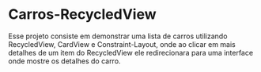 # Carros-RecycledView
Esse projeto consiste em demonstrar uma lista de carros utilizando RecycledView, CardView e Constraint-Layout, onde ao clicar em mais detalhes de um item do RecycledView ele redirecionara para uma interface onde mostre os detalhes do carro.
